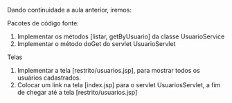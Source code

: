 Dando continuidade a aula anterior, iremos:

Pacotes de código fonte:
  1. Implementar os métodos [listar, getByUsuario] da classe UsuarioService
  2. Implementar o método doGet do servlet UsuarioServlet

Telas
1. Implementar a tela [restrito/usuarios.jsp], para mostrar todos os usuários cadastrados.
2. Colocar um link na tela [index.jsp] para o servlet UsuariosServlet, a fim de chegar até a tela [restrito/usuarios.jsp]
